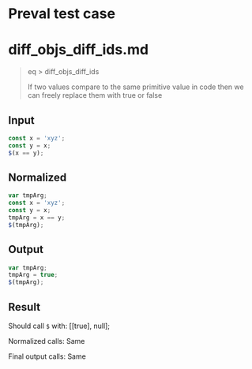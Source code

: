 # Preval test case

# diff_objs_diff_ids.md

> eq > diff_objs_diff_ids
>
> If two values compare to the same primitive value in code then we can freely replace them with true or false

## Input

`````js filename=intro
const x = 'xyz';
const y = x;
$(x == y);
`````

## Normalized

`````js filename=intro
var tmpArg;
const x = 'xyz';
const y = x;
tmpArg = x == y;
$(tmpArg);
`````

## Output

`````js filename=intro
var tmpArg;
tmpArg = true;
$(tmpArg);
`````

## Result

Should call `$` with:
[[true], null];

Normalized calls: Same

Final output calls: Same
